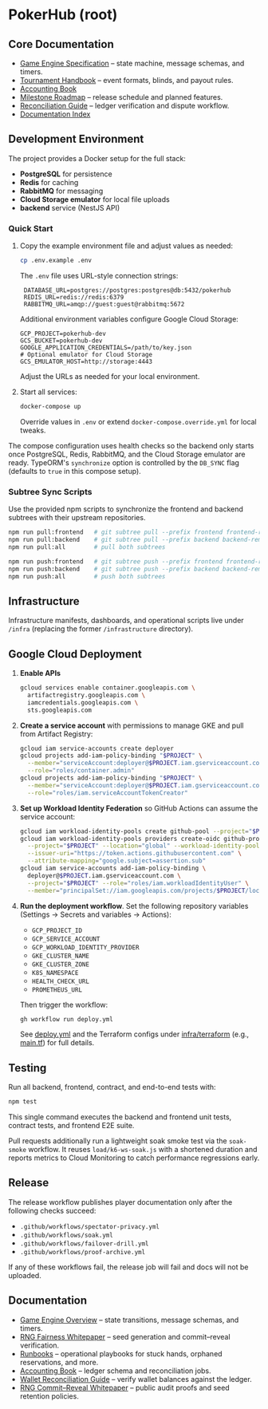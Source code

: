 # PokerHub (root)

## Core Documentation

- [Game Engine Specification](docs/game-engine-spec.md) – state machine, message schemas, and timers.
- [Tournament Handbook](docs/handbook/tournament-handbook.md) – event formats, blinds, and payout rules.
- [Accounting Book](docs/accounting-book.md)
- [Milestone Roadmap](docs/roadmap.md) – release schedule and planned features.
- [Reconciliation Guide](docs/handbook/reconciliation-guide.md) – ledger verification and dispute workflow.
- [Documentation Index](docs/index.md)

## Development Environment

The project provides a Docker setup for the full stack:

- **PostgreSQL** for persistence
- **Redis** for caching
- **RabbitMQ** for messaging
 - **Cloud Storage emulator** for local file uploads
- **backend** service (NestJS API)

### Quick Start

1. Copy the example environment file and adjust values as needed:

   ```bash
   cp .env.example .env
   ```

   The `.env` file uses URL-style connection strings:

   ```
    DATABASE_URL=postgres://postgres:postgres@db:5432/pokerhub
    REDIS_URL=redis://redis:6379
    RABBITMQ_URL=amqp://guest:guest@rabbitmq:5672
    ```

    Additional environment variables configure Google Cloud Storage:

    ```
    GCP_PROJECT=pokerhub-dev
    GCS_BUCKET=pokerhub-dev
    GOOGLE_APPLICATION_CREDENTIALS=/path/to/key.json
    # Optional emulator for Cloud Storage
    GCS_EMULATOR_HOST=http://storage:4443
    ```

    Adjust the URLs as needed for your local environment.

2. Start all services:

   ```bash
   docker-compose up
   ```

   Override values in `.env` or extend `docker-compose.override.yml` for local tweaks.

  The compose configuration uses health checks so the backend only starts once PostgreSQL, Redis, RabbitMQ, and the Cloud Storage emulator are
  ready. TypeORM's `synchronize` option is controlled by the `DB_SYNC` flag (defaults to `true` in this compose setup).

### Subtree Sync Scripts

Use the provided npm scripts to synchronize the frontend and backend subtrees with their upstream repositories.

```bash
npm run pull:frontend   # git subtree pull --prefix frontend frontend-remote main --squash
npm run pull:backend    # git subtree pull --prefix backend backend-remote main --squash
npm run pull:all        # pull both subtrees

npm run push:frontend   # git subtree push --prefix frontend frontend-remote main
npm run push:backend    # git subtree push --prefix backend backend-remote main
npm run push:all        # push both subtrees
```

## Infrastructure

Infrastructure manifests, dashboards, and operational scripts live under
`/infra` (replacing the former `/infrastructure` directory).

## Google Cloud Deployment

1. **Enable APIs**

   ```bash
   gcloud services enable container.googleapis.com \
     artifactregistry.googleapis.com \
     iamcredentials.googleapis.com \
     sts.googleapis.com
   ```

2. **Create a service account** with permissions to manage GKE and pull from
   Artifact Registry:

   ```bash
   gcloud iam service-accounts create deployer
   gcloud projects add-iam-policy-binding "$PROJECT" \
     --member="serviceAccount:deployer@$PROJECT.iam.gserviceaccount.com" \
     --role="roles/container.admin"
   gcloud projects add-iam-policy-binding "$PROJECT" \
     --member="serviceAccount:deployer@$PROJECT.iam.gserviceaccount.com" \
     --role="roles/iam.serviceAccountTokenCreator"
   ```

3. **Set up Workload Identity Federation** so GitHub Actions can assume the
   service account:

   ```bash
   gcloud iam workload-identity-pools create github-pool --project="$PROJECT" --location="global"
   gcloud iam workload-identity-pools providers create-oidc github-provider \
     --project="$PROJECT" --location="global" --workload-identity-pool="github-pool" \
     --issuer-uri="https://token.actions.githubusercontent.com" \
     --attribute-mapping="google.subject=assertion.sub"
   gcloud iam service-accounts add-iam-policy-binding \
     deployer@$PROJECT.iam.gserviceaccount.com \
     --project="$PROJECT" --role="roles/iam.workloadIdentityUser" \
     --member="principalSet://iam.googleapis.com/projects/$PROJECT/locations/global/workloadIdentityPools/github-pool/attribute.repository/OWNER/REPO"
   ```

4. **Run the deployment workflow**. Set the following repository variables
   (Settings → Secrets and variables → Actions):

   - `GCP_PROJECT_ID`
   - `GCP_SERVICE_ACCOUNT`
   - `GCP_WORKLOAD_IDENTITY_PROVIDER`
   - `GKE_CLUSTER_NAME`
   - `GKE_CLUSTER_ZONE`
   - `K8S_NAMESPACE`
   - `HEALTH_CHECK_URL`
   - `PROMETHEUS_URL`

   Then trigger the workflow:

   ```bash
   gh workflow run deploy.yml
   ```

   See [deploy.yml](.github/workflows/deploy.yml) and the Terraform configs
   under [infra/terraform](infra/terraform/) (e.g.,
   [main.tf](infra/terraform/main.tf)) for full details.

## Testing

Run all backend, frontend, contract, and end-to-end tests with:

```bash
npm test
```

This single command executes the backend and frontend unit tests, contract tests, and frontend E2E suite.

Pull requests additionally run a lightweight soak smoke test via the
`soak-smoke` workflow. It reuses `load/k6-ws-soak.js` with a shortened
duration and reports metrics to Cloud Monitoring to catch performance
regressions early.

## Release

The release workflow publishes player documentation only after the following
checks succeed:

- `.github/workflows/spectator-privacy.yml`
- `.github/workflows/soak.yml`
- `.github/workflows/failover-drill.yml`
- `.github/workflows/proof-archive.yml`

If any of these workflows fail, the release job will fail and docs will not be
uploaded.

## Documentation

- [Game Engine Overview](docs/game-engine.md) – state transitions, message schemas, and timers.
- [RNG Fairness Whitepaper](docs/rng-fairness.md) – seed generation and commit–reveal verification.
- [Runbooks](docs/runbooks/) – operational playbooks for stuck hands, orphaned reservations, and more.
- [Accounting Book](docs/accounting-book.md) – ledger schema and reconciliation jobs.
- [Wallet Reconciliation Guide](docs/player/wallet-reconciliation.md) – verify wallet balances against the ledger.
- [RNG Commit–Reveal Whitepaper](docs/player/rng-whitepaper.md) – public audit proofs and seed retention policies.

